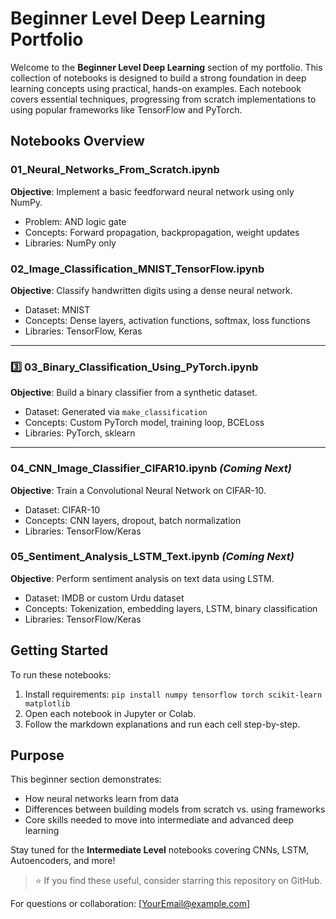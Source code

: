#  Beginner Level Deep Learning Portfolio

Welcome to the **Beginner Level Deep Learning** section of my portfolio. This collection of notebooks is designed to build a strong foundation in deep learning concepts using practical, hands-on examples. Each notebook covers essential techniques, progressing from scratch implementations to using popular frameworks like TensorFlow and PyTorch.


##  Notebooks Overview

###  01\_Neural\_Networks\_From\_Scratch.ipynb

**Objective**: Implement a basic feedforward neural network using only NumPy.

* Problem: AND logic gate
* Concepts: Forward propagation, backpropagation, weight updates
* Libraries: NumPy only


###  02\_Image\_Classification\_MNIST\_TensorFlow\.ipynb

**Objective**: Classify handwritten digits using a dense neural network.

* Dataset: MNIST
* Concepts: Dense layers, activation functions, softmax, loss functions
* Libraries: TensorFlow, Keras

---

### 3️⃣ 03\_Binary\_Classification\_Using\_PyTorch.ipynb

**Objective**: Build a binary classifier from a synthetic dataset.

* Dataset: Generated via `make_classification`
* Concepts: Custom PyTorch model, training loop, BCELoss
* Libraries: PyTorch, sklearn

---

###  04\_CNN\_Image\_Classifier\_CIFAR10.ipynb *(Coming Next)*

**Objective**: Train a Convolutional Neural Network on CIFAR-10.

* Dataset: CIFAR-10
* Concepts: CNN layers, dropout, batch normalization
* Libraries: TensorFlow/Keras


###  05\_Sentiment\_Analysis\_LSTM\_Text.ipynb *(Coming Next)*

**Objective**: Perform sentiment analysis on text data using LSTM.

* Dataset: IMDB or custom Urdu dataset
* Concepts: Tokenization, embedding layers, LSTM, binary classification
* Libraries: TensorFlow/Keras


##  Getting Started

To run these notebooks:

1. Install requirements: `pip install numpy tensorflow torch scikit-learn matplotlib`
2. Open each notebook in Jupyter or Colab.
3. Follow the markdown explanations and run each cell step-by-step.



##  Purpose

This beginner section demonstrates:

* How neural networks learn from data
* Differences between building models from scratch vs. using frameworks
* Core skills needed to move into intermediate and advanced deep learning


Stay tuned for the **Intermediate Level** notebooks covering CNNs, LSTM, Autoencoders, and more!

> ⭐ If you find these useful, consider starring this repository on GitHub.


 For questions or collaboration: \[[YourEmail@example.com](ayeshtariq604@gmail.com)]
